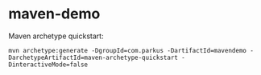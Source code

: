 # maven-demo

Maven archetype quickstart:
```
mvn archetype:generate -DgroupId=com.parkus -DartifactId=mavendemo -DarchetypeArtifactId=maven-archetype-quickstart -DinteractiveMode=false
```

